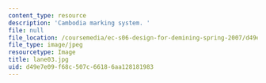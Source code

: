 ```yaml
---
content_type: resource
description: 'Cambodia marking system. '
file: null
file_location: /coursemedia/ec-s06-design-for-demining-spring-2007/d49e7e09f68c507c66186aa128181983_lane03.jpg
file_type: image/jpeg
resourcetype: Image
title: lane03.jpg
uid: d49e7e09-f68c-507c-6618-6aa128181983
---
```

